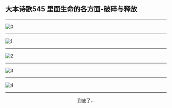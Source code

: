 
## 大本诗歌545 里面生命的各方面-破碎与释放
        
<div id="aplayer0"></div>

---

<img alt="0" data-original="/data/d0545/0">

---

<img alt="1" data-original="/data/d0545/1">

---

<img alt="2" data-original="/data/d0545/2">

---

<img alt="3" data-original="/data/d0545/3">

---

<img alt="4" data-original="/data/d0545/4">

---

<p style="text-align: center">到底了...</p>

<script src="/js/dist-view.js"></script>

<script>
MAIN.id = 'd0545';
        
const ap0 = new APlayer({
    container: document.getElementById('aplayer0'),
    volume: 1,
    loop: 'none',
    preload: 'none',
    audio: [{
        name: '大本诗歌545.mp3',
        artist: '大本诗歌',
        url: 'https://res.wx.qq.com/voice/getvoice?mediaid=MzI0NTk3MDM5M18yMjQ3NDk0MzY4',
        cover: '/favicon'
    }]
});
</script>
